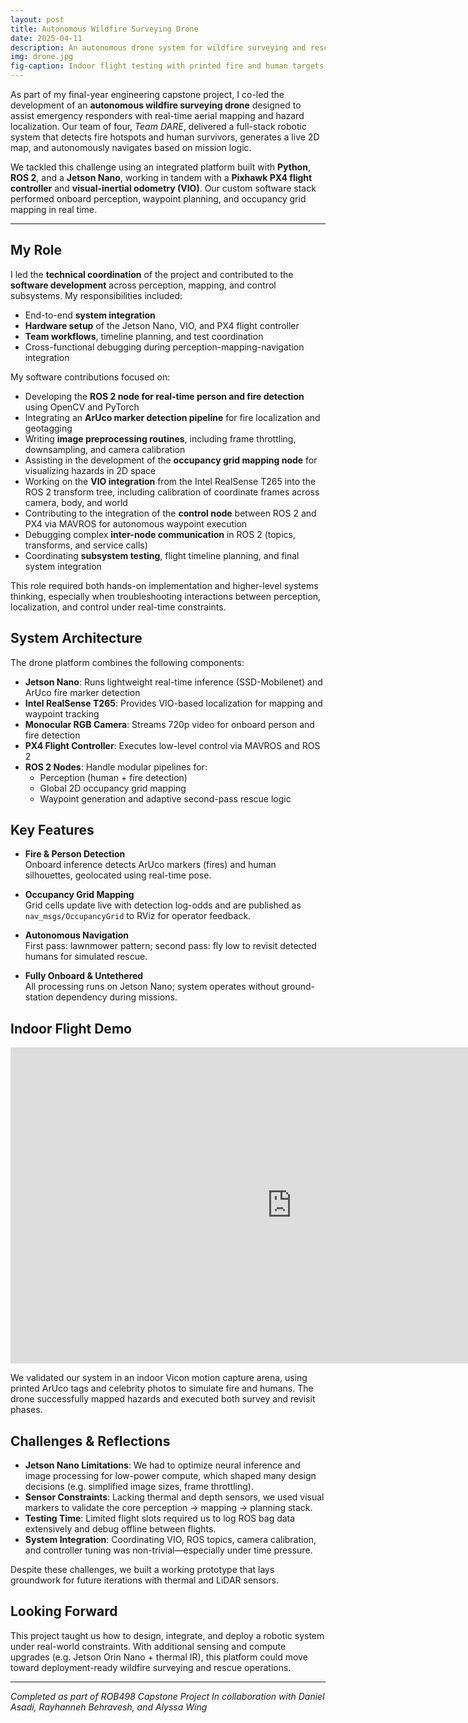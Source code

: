 ```yaml
---
layout: post
title: Autonomous Wildfire Surveying Drone
date: 2025-04-11
description: An autonomous drone system for wildfire surveying and rescue, developed by a four-person capstone team using ROS 2, real-time perception, and occupancy grid mapping.
img: drone.jpg
fig-caption: Indoor flight testing with printed fire and human targets
---
```


As part of my final-year engineering capstone project, I co-led the development of an **autonomous wildfire surveying drone** designed to assist emergency responders with real-time aerial mapping and hazard localization. Our team of four, *Team DARE*, delivered a full-stack robotic system that detects fire hotspots and human survivors, generates a live 2D map, and autonomously navigates based on mission logic.

We tackled this challenge using an integrated platform built with **Python**, **ROS 2**, and a **Jetson Nano**, working in tandem with a **Pixhawk PX4 flight controller** and **visual-inertial odometry (VIO)**. Our custom software stack performed onboard perception, waypoint planning, and occupancy grid mapping in real time.

---

## My Role

I led the **technical coordination** of the project and contributed to the **software development** across perception, mapping, and control subsystems. My responsibilities included:

- End-to-end **system integration**
- **Hardware setup** of the Jetson Nano, VIO, and PX4 flight controller
- **Team workflows**, timeline planning, and test coordination
- Cross-functional debugging during perception-mapping-navigation integration

My software contributions focused on:

- Developing the **ROS 2 node for real-time person and fire detection** using OpenCV and PyTorch
- Integrating an **ArUco marker detection pipeline** for fire localization and geotagging
- Writing **image preprocessing routines**, including frame throttling, downsampling, and camera calibration
- Assisting in the development of the **occupancy grid mapping node** for visualizing hazards in 2D space
- Working on the **VIO integration** from the Intel RealSense T265 into the ROS 2 transform tree, including calibration of coordinate frames across camera, body, and world
- Contributing to the integration of the **control node** between ROS 2 and PX4 via MAVROS for autonomous waypoint execution
- Debugging complex **inter-node communication** in ROS 2 (topics, transforms, and service calls)
- Coordinating **subsystem testing**, flight timeline planning, and final system integration

This role required both hands-on implementation and higher-level systems thinking, especially when troubleshooting interactions between perception, localization, and control under real-time constraints.

## System Architecture

The drone platform combines the following components:

- **Jetson Nano**: Runs lightweight real-time inference (SSD-Mobilenet) and ArUco fire marker detection
- **Intel RealSense T265**: Provides VIO-based localization for mapping and waypoint tracking
- **Monocular RGB Camera**: Streams 720p video for onboard person and fire detection
- **PX4 Flight Controller**: Executes low-level control via MAVROS and ROS 2
- **ROS 2 Nodes**: Handle modular pipelines for:
  - Perception (human + fire detection)
  - Global 2D occupancy grid mapping
  - Waypoint generation and adaptive second-pass rescue logic


## Key Features

- **Fire & Person Detection**  
  Onboard inference detects ArUco markers (fires) and human silhouettes, geolocated using real-time pose.

- **Occupancy Grid Mapping**  
  Grid cells update live with detection log-odds and are published as `nav_msgs/OccupancyGrid` to RViz for operator feedback.

- **Autonomous Navigation**  
  First pass: lawnmower pattern; second pass: fly low to revisit detected humans for simulated rescue.

- **Fully Onboard & Untethered**  
  All processing runs on Jetson Nano; system operates without ground-station dependency during missions.


## Indoor Flight Demo

<iframe width="900" height="506" src="https://www.youtube.com/embed/KhkN0I3-Mu8" frameborder="0" allowfullscreen></iframe>

We validated our system in an indoor Vicon motion capture arena, using printed ArUco tags and celebrity photos to simulate fire and humans. The drone successfully mapped hazards and executed both survey and revisit phases.


## Challenges & Reflections

- **Jetson Nano Limitations**: We had to optimize neural inference and image processing for low-power compute, which shaped many design decisions (e.g. simplified image sizes, frame throttling).
- **Sensor Constraints**: Lacking thermal and depth sensors, we used visual markers to validate the core perception → mapping → planning stack.
- **Testing Time**: Limited flight slots required us to log ROS bag data extensively and debug offline between flights.
- **System Integration**: Coordinating VIO, ROS topics, camera calibration, and controller tuning was non-trivial—especially under time pressure.

Despite these challenges, we built a working prototype that lays groundwork for future iterations with thermal and LiDAR sensors.


## Looking Forward

This project taught us how to design, integrate, and deploy a robotic system under real-world constraints. With additional sensing and compute upgrades (e.g. Jetson Orin Nano + thermal IR), this platform could move toward deployment-ready wildfire surveying and rescue operations.

---

*Completed as part of ROB498 Capstone Project
In collaboration with Daniel Asadi, Rayhanneh Behravesh, and Alyssa Wing*